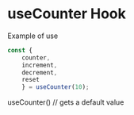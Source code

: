 # useCounter Hook


Example of use

```javascript
const {
    counter,
    increment,
    decrement,
    reset
    } = useCounter(10);
```

useCounter() // gets a default value
